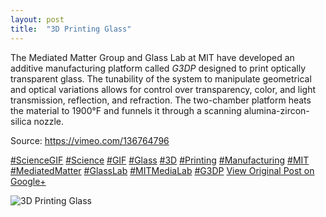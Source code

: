 ```yaml
---
layout: post
title:  "3D Printing Glass"
---
```


The Mediated Matter Group and Glass Lab at MIT have developed an additive manufacturing platform called _G3DP_ designed to print optically transparent glass. The tunability of the system to manipulate geometrical and optical variations allows for control over transparency, color, and light transmission, reflection, and refraction. The two-chamber platform heats the material to 1900°F and funnels it through a scanning alumina-zircon-silica nozzle.   
  
Source: <https://vimeo.com/136764796>  
  
[#ScienceGIF](https://plus.google.com/s/%23ScienceGIF/posts) [#Science](https://plus.google.com/s/%23Science/posts) [#GIF](https://plus.google.com/s/%23GIF/posts) [#Glass](https://plus.google.com/s/%23Glass/posts) [#3D](https://plus.google.com/s/%233D/posts) [#Printing](https://plus.google.com/s/%23Printing/posts) [#Manufacturing](https://plus.google.com/s/%23Manufacturing/posts) [#MIT](https://plus.google.com/s/%23MIT/posts) [#MediatedMatter](https://plus.google.com/s/%23MediatedMatter/posts) [#GlassLab](https://plus.google.com/s/%23GlassLab/posts) [#MITMediaLab](https://plus.google.com/s/%23MITMediaLab/posts) [#G3DP](https://plus.google.com/s/%23G3DP/posts)
[View Original Post on Google+](https://plus.google.com/+ColinSullender/posts/2QduJZHEXaN)

![3D Printing Glass](https://i.imgur.com/YhzVKBw.gif)
